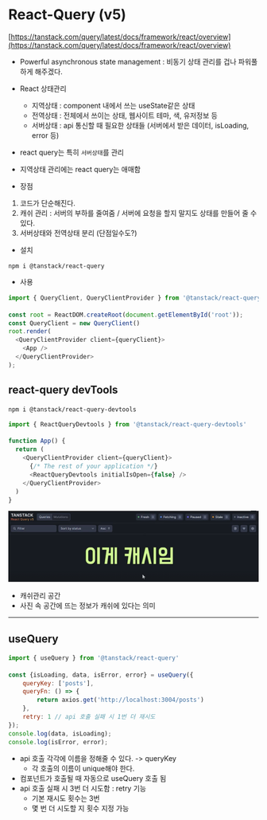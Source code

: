 # React-Query (v5)
[https://tanstack.com/query/latest/docs/framework/react/overview](https://tanstack.com/query/latest/docs/framework/react/overview)
- Powerful asynchronous state management : 비동기 상태 관리를 겁나 파워풀하게 해주겠다.  

- React 상태관리  
    - 지역상태 : component 내에서 쓰는 useState같은 상태
    - 전역상태 : 전체에서 쓰이는 상태, 웹사이트 테마, 색, 유저정보 등
    - 서버상태 : api 통신할 때 필요한 상태들 (서버에서 받은 데이터, isLoading, error 등)  

- react query는 특히 `서버상태`를 관리
- 지역상태 관리에는 react query는 애매함  

- 장점
1. 코드가 단순해진다.
2. 캐쉬 관리 : 서버의 부하를 줄여줌 / 서버에 요청을 할지 말지도 상태를 만들어 줄 수 있다.
3. 서버상태와 전역상태 분리 (단점일수도?)

- 설치
```shell script
npm i @tanstack/react-query
```
- 사용
```javascript
import { QueryClient, QueryClientProvider } from '@tanstack/react-query';

const root = ReactDOM.createRoot(document.getElementById('root'));
const QueryClient = new QueryClient()
root.render(
  <QueryClientProvider client={queryClient}>
    <App />
  </QueryClientProvider>
);
```

## react-query devTools
```shell script
npm i @tanstack/react-query-devtools
```
```javascript
import { ReactQueryDevtools } from '@tanstack/react-query-devtools'

function App() {
  return (
    <QueryClientProvider client={queryClient}>
      {/* The rest of your application */}
      <ReactQueryDevtools initialIsOpen={false} />
    </QueryClientProvider>
  )
}
```

![캐쉬관리공간이미지](./cache.png)
- 캐쉬관리 공간
- 사진 속 공간에 뜨는 정보가 캐쉬에 있다는 의미

---
## useQuery
```javascript
import { useQuery } from '@tanstack/react-query'

const {isLoading, data, isError, error} = useQuery({
    queryKey: ['posts'],
    queryFn: () => {
        return axios.get('http://localhost:3004/posts')
    },
    retry: 1 // api 호출 실패 시 1번 더 재시도
});
console.log(data, isLoading);
console.log(isError, error);
```
- api 호출 각각에 이름을 정해줄 수 있다. -> queryKey
  - 각 호출의 이름이 unique해야 한다.
- 컴포넌트가 호출될 때 자동으로 useQuery 호출 됨
- api 호출 실패 시 3번 더 시도함 : retry 기능
  - 기본 재시도 횟수는 3번
  - 몇 번 더 시도할 지 횟수 지정 가능






